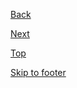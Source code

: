 <p>
    <a class="js-focus-me au-direction-link au-direction-link--dark au-direction-link--left" href="#">Back
        <span class="au-direction-link__arrow" aria-hidden="true"></span>
    </a>
</p>
<p>
    <a class="js-focus-me au-direction-link au-direction-link--dark " href="#">Next
        <span class="au-direction-link__arrow" aria-hidden="true"></span>
    </a>
</p>
<p>
    <a class="js-focus-me au-direction-link au-direction-link--dark au-direction-link--up" href="#">Top
        <span class="au-direction-link__arrow au-direction-link__arrow--up" aria-hidden="true"></span>
    </a>
</p>
<p>
    <a class="js-focus-me au-direction-link au-direction-link--dark au-direction-link--down" href="#">Skip to footer
        <span class="au-direction-link__arrow au-direction-link__arrow--down" aria-hidden="true"></span>
    </a>
</p>
